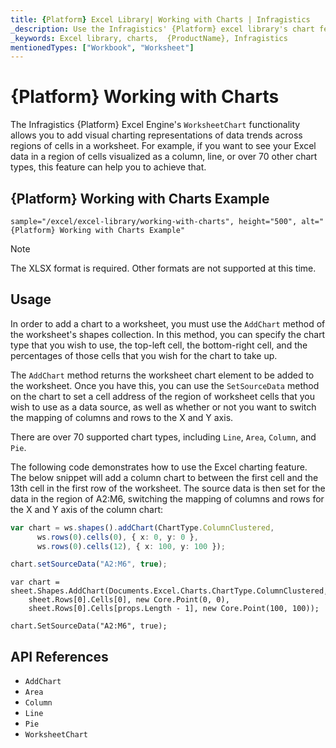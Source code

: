 ```yaml
---
title: {Platform} Excel Library| Working with Charts | Infragistics
_description: Use the Infragistics' {Platform} excel library's chart feature to add visual charting representations of data trends across regions of cells in a worksheet. Visualize {ProductName} excel data in over 70 chart types!
_keywords: Excel library, charts,  {ProductName}, Infragistics
mentionedTypes: ["Workbook", "Worksheet"]
---
```

# {Platform} Working with Charts

The Infragistics {Platform} Excel Engine's `WorksheetChart` functionality allows you to add visual charting representations of data trends across regions of cells in a worksheet. For example, if you want to see your Excel data in a region of cells visualized as a column, line, or over 70 other chart types, this feature can help you to achieve that.

## {Platform} Working with Charts Example


`sample="/excel/excel-library/working-with-charts", height="500", alt="{Platform} Working with Charts Example"`

> [!Note]
> The XLSX format is required. Other formats are not supported at this time.

<div class="divider--half"></div>

## Usage
In order to add a chart to a worksheet, you must use the `AddChart` method of the worksheet's shapes collection. In this method, you can specify the chart type that you wish to use, the top-left cell, the bottom-right cell, and the percentages of those cells that you wish for the chart to take up.

The `AddChart` method returns the worksheet chart element to be added to the worksheet. Once you have this, you can use the `SetSourceData` method on the chart to set a cell address of the region of worksheet cells that you wish to use as a data source, as well as whether or not you want to switch the mapping of columns and rows to the X and Y axis.

There are over 70 supported chart types, including `Line`, `Area`, `Column`, and `Pie`.

The following code demonstrates how to use the Excel charting feature. The below snippet will add a column chart to between the first cell and the 13th cell in the first row of the worksheet. The source data is then set for the data in the region of A2:M6, switching the mapping of columns and rows for the X and Y axis of the column chart:

```ts
var chart = ws.shapes().addChart(ChartType.ColumnClustered,
      ws.rows(0).cells(0), { x: 0, y: 0 },
      ws.rows(0).cells(12), { x: 100, y: 100 });

chart.setSourceData("A2:M6", true);
```

```razor
var chart = sheet.Shapes.AddChart(Documents.Excel.Charts.ChartType.ColumnClustered,
    sheet.Rows[0].Cells[0], new Core.Point(0, 0),
    sheet.Rows[0].Cells[props.Length - 1], new Core.Point(100, 100));

chart.SetSourceData("A2:M6", true);
```

## API References

 - `AddChart`
 - `Area`
 - `Column`
 - `Line`
 - `Pie`
 - `WorksheetChart`